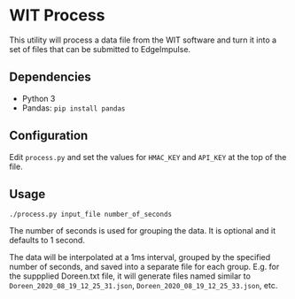 # WIT Process

This utility will process a data file from the WIT software and turn it into a set of files that can be submitted to EdgeImpulse.

## Dependencies

* Python 3
* Pandas: `pip install pandas`

## Configuration

Edit `process.py` and set the values for `HMAC_KEY` and `API_KEY` at the top of the file.

## Usage

`./process.py input_file number_of_seconds`

The number of seconds is used for grouping the data. It is optional and it defaults to 1 second.

The data will be interpolated at a 1ms interval, grouped by the specified number of seconds, and saved into a separate file for each group. E.g. for the suppplied Doreen.txt file, it will generate files named similar to `Doreen_2020_08_19_12_25_31.json`, `Doreen_2020_08_19_12_25_33.json`, etc.

